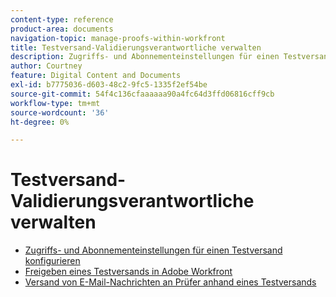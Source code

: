 ```yaml
---
content-type: reference
product-area: documents
navigation-topic: manage-proofs-within-workfront
title: Testversand-Validierungsverantwortliche verwalten
description: Zugriffs- und Abonnementeinstellungen für einen Testversand konfigurieren
author: Courtney
feature: Digital Content and Documents
exl-id: b7775036-d603-48c2-9fc5-1335f2ef54be
source-git-commit: 54f4c136cfaaaaaa90a4fc64d3ffd06816cff9cb
workflow-type: tm+mt
source-wordcount: '36'
ht-degree: 0%

---
```


# Testversand-Validierungsverantwortliche verwalten

* [Zugriffs- und Abonnementeinstellungen für einen Testversand konfigurieren](../../../../review-and-approve-work/proofing/managing-proofs-within-workfront/configure-access-subscription-settings-proof.md)
* [Freigeben eines Testversands in Adobe Workfront](../../../../review-and-approve-work/proofing/managing-proofs-within-workfront/share-a-proof-in-workfront.md)
* [Versand von E-Mail-Nachrichten an Prüfer anhand eines Testversands](../../../../review-and-approve-work/proofing/managing-proofs-within-workfront/send-email-messages-to-users-proof.md)
